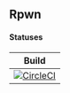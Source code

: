 ## Rpwn

#### Statuses

| Build |
|-------|
| [![CircleCI](https://circleci.com/gh/kernemporium/rpwn.svg?style=svg)](https://circleci.com/gh/kernemporium/rpwn) |

